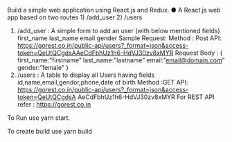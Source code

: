 Build a simple web application using React.js and Redux.
● A React.js web app based on two routes 1) /add_user 2) /users
1) /add_user :
A simple form to add an user (with below mentioned fields)
first_name
last_name
email
gender
Sample Request:
Method : Post
API:
https://gorest.co.in/public-api/users?_format=json&access-token=QeUtQCgdsAAeCdFbhUz1h6-HdVJ30zv8xMYR
Request Body :
{
first_name:”firstname”
last_name:”lastname”
email:”email@domain.com”
gender:”female”
}
2) /users :
A table to display all Users having fields id,name,email,gendor,phone,date of birth
Method :GET
API:
https://gorest.co.in/public-api/users?_format=json&access-token=QeUtQCgdsA
AeCdFbhUz1h6-HdVJ30zv8xMYR
For REST API refer : https://gorest.co.in

To Run use yarn start.

To create build use yarn build
